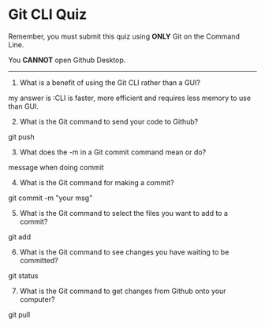 # Git CLI Quiz

Remember, you must submit this quiz using __ONLY__ Git on the Command Line.

You __CANNOT__ open Github Desktop.

---

1. What is a benefit of using the Git CLI rather than a GUI?

<!-- Write your answer here -->
my answer is :CLI is faster, more efficient and requires less memory to use than GUI. 

2. What is the Git command to send your code to Github?

<!-- Write your answer here --> git push 

3. What does the -m in a Git commit command mean or do?

<!-- Write your answer here -->message when doing commit

4. What is the Git command for making a commit?

<!-- Write your answer here -->git commit -m "your msg"

5. What is the Git command to select the files you want to add to a commit?

<!-- Write your answer here -->git add <name file>

6. What is the Git command to see changes you have waiting to be committed?

<!-- Write your answer here -->git status

7. What is the Git command to get changes from Github onto your computer?

<!-- Write your answer here -->git pull
